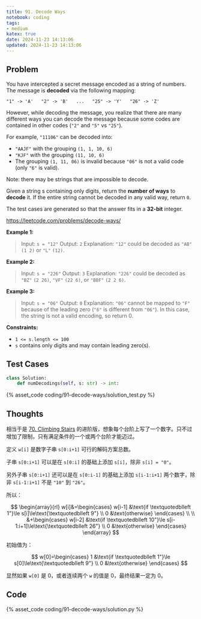 ```yaml
---
title: 91. Decode Ways
notebook: coding
tags:
- medium
katex: true
date: 2024-11-23 14:13:06
updated: 2024-11-23 14:13:06
---
```

## Problem

You have intercepted a secret message encoded as a string of numbers. The message is **decoded** via the following mapping:

`"1" -> 'A'   "2" -> 'B'   ...   "25" -> 'Y'   "26" -> 'Z'`

However, while decoding the message, you realize that there are many different ways you can decode the message because some codes are contained in other codes (`"2"` and `"5"` vs `"25"`).

For example, `"11106"` can be decoded into:

- `"AAJF"` with the grouping `(1, 1, 10, 6)`
- `"KJF"` with the grouping `(11, 10, 6)`
- The grouping `(1, 11, 06)` is invalid because `"06"` is not a valid code (only `"6"` is valid).

Note: there may be strings that are impossible to decode.

Given a string s containing only digits, return the **number of ways** to **decode** it. If the entire string cannot be decoded in any valid way, return `0`.

The test cases are generated so that the answer fits in a **32-bit** integer.

<https://leetcode.com/problems/decode-ways/>

**Example 1:**

> Input: `s = "12"`
> Output: `2`
> Explanation:
> `"12"` could be decoded as `"AB"` `(1 2)` or `"L"` `(12)`.

**Example 2:**

> Input: `s = "226"`
> Output: `3`
> Explanation:
> `"226"` could be decoded as `"BZ"` `(2 26)`, `"VF"` `(22 6)`, or `"BBF"` `(2 2 6)`.

**Example 3:**

> Input: `s = "06"`
> Output: `0`
> Explanation:
> `"06"` cannot be mapped to `"F"` because of the leading zero (`"6"` is different from `"06"`). In this case, the string is not a valid encoding, so return 0.

**Constraints:**

- `1 <= s.length <= 100`
- `s` contains only digits and may contain leading zero(s).

## Test Cases

``` python
class Solution:
    def numDecodings(self, s: str) -> int:
```

{% asset_code coding/91-decode-ways/solution_test.py %}

## Thoughts

相当于是 [70. Climbing Stairs](/coding/70-climbing-stairs) 的进阶版，想象每个台阶上写了一个数字。只不过增加了限制，只有满足条件的一个或两个台阶才能迈过。

定义 `w[i]` 是数字子串 `s[0:i+1]` 可行的解码方案总数。

子串 `s[0:i+1]` 可以是在 `s[0:i]` 的基础上添加 `s[i]`，除非 `s[i] = "0"`。

另外子串 `s[0:i+1]` 还可以是在 `s[0:i-1]` 的基础上添加 `s[i-1:i+1]` 两个数字，除非 `s[i-1:i+1]` 不是 `"10"` 到 `"26"`。

所以：

$$
\begin{array}{rl}
  w[i]&=\begin{cases}
    w[i-1] &\text{if \textquotedblleft 1"}\le s[i]\le\text{\textquotedblleft 9"} \\
    0 &\text{otherwise}
  \end{cases} \\
  \\
  &+\begin{cases}
    w[i-2] &\text{if \textquotedblleft 10"}\le s[i-1:i+1]\le\text{\textquotedblleft 26"} \\
    0 &\text{otherwise}
  \end{cases}
\end{array}
$$

初始值为：

$$
w[0]=\begin{cases}
  1 &\text{if \textquotedblleft 1"}\le s[0]\le\text{\textquotedblleft 9"} \\
  0 &\text{otherwise}
\end{cases}
$$

显然如果 `w[0]` 是 0，或者连续两个 `w` 的值是 0，最终结果一定为 0。

## Code

{% asset_code coding/91-decode-ways/solution.py %}
